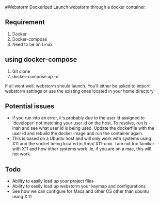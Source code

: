 #Webstorm Dockerized
Launch webstorm through a docker container.

## Requirement
1. Docker
2. Docker-compose
3. Need to be on Linux

## using docker-compose
1. Git clone
2. docker-compose up -d

If all went well, webstorm should launch. You'll either be asked to import webstorm settings or use the existing ones located in your home directory

## Potential issues
- If you run into an error, it's probably due to the user id assigned to 'developer' not matching your user id on the host. To resolve, run ls -lnah and see what user id is being used. Update the dockerfile with the user id and rebuild the docker image and run the container again.
- This is based on a Ubuntu host and will only work with systems using X11 and the socket being located in /tmp/.X11-unix. I am not too familiar with X11 and how other systems work. Ie, if you are on a mac, this will not work. 
 

## Todo
- Ability to easily load up your project files
- Ability to easily load up webstorm your keymap and configurations
- See how we can configure for Macs and other OS other than ubuntu using X.11